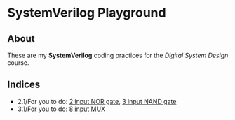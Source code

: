 # SystemVerilog Playground

## About

These are my **SystemVerilog** coding practices
for the *Digital System Design* course.

## Indices

- 2.1/For you to do: [2 input NOR gate](code/nor2.sv), [3 input NAND gate](code/nand3.sv)
- 3.1/For you to do: [8 input MUX](code/mux8.sv)
